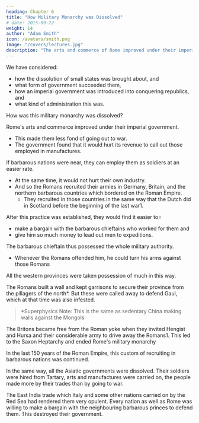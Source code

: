 ```yaml
---
heading: Chapter 6
title: "How Military Monarchy was Dissolved"
# date: 2015-09-22
weight: 14
author: "Adam Smith"
icon: /avatars/smith.png
image: "/covers/lectures.jpg"
description: "The arts and commerce of Rome improved under their imperial government. The people become acquainted with arts, commerce and consequently, domestic luxury"
---
```




We have considered:
- how the dissolution of small states was brought about, and
- what form of government succeeded them,
- how an imperial government was introduced into conquering republics, and
- what kind of administration this was.

How was this military monarchy was dissolved?<!-- , like every state and constitution. -->

Rome's arts and commerce improved under their imperial government. 
- This made them less fond of going out to war. <!-- - The people become acquainted with arts, commerce and consequently, domestic luxury. -->
- The government found that it would hurt its revenue to call out those employed in manufactures. 

If barbarous nations were near, they can employ them as soldiers at an easier rate.
- At the same time, it would not hurt their own industry.
- And so the Romans recruited their armies in Germany, Britain, and the northern barbarous countries which bordered on the Roman Empire.
  - They recruited in those countries in the same way that the Dutch did in Scotland before the beginning of the last war1.

After this practice was established, they would find it easier to= 
- make a bargain with the barbarous chieftains who worked for them and
- give him so much money to lead out men to expeditions.
 
The barbarous chieftain thus possessed the whole military authority. 
<!--  of the people for whom he fought. -->
- Whenever the Romans offended him, he could turn his arms against those Romans<!--  who employed him, and make himself master of their country. -->

All the western provinces were taken possession of much in this way.
<!-- After they had by their practice given such invitations to the inroad of barbarians, we find that most of the Roman provinces were infested by them. -->

The Romans built a wall and kept garrisons to secure their province from the pillagers of the north*. But these were called away to defend Gaul, which at that time was also infested.

> *Superphysics Note: This is the same as sedentary China making walls against the Mongols



The Britons became free from the Roman yoke when they invited Hengist and Hursa and their considerable army to drive away the Romans1. This led to the Saxon Heptarchy and ended Rome's military monarchy

<!-- But it could be no advantage to the Romans to give any country in Britain its liberty.
It was no favour done it to have no protection from Rome, which the province in reality wanted to have continued.
The Romans meant that they should defend themselves, as they were, for some time, to be otherwise employed.
However, the Britons did not like the proposal.
They resolved to invite a body of Saxons to their relief. -->


<!-- They found themselves masters of the whole country.
They took possession of it and founded the .
The Western European Empire in this way.
 came to ruin. -->

In the last 150 years of the Roman Empire, this custom of recruiting in barbarous nations was continued.

<!-- Many of their chieftains had greatly raised themselves.
Patricius Ælias1 under Honorius, and many others, acquired great power. -->

In the same way, all the Asiatic governments were dissolved. Their soldiers were hired from Tartary, arts and manufactures were carried on, the people made more by their trades than by going to war.

The East India trade which Italy and some other nations carried on by the Red Sea had rendered them very opulent. Every nation as well as Rome was willing to make a bargain with the neighbouring barbarous princes to defend them. This destroyed their government.


